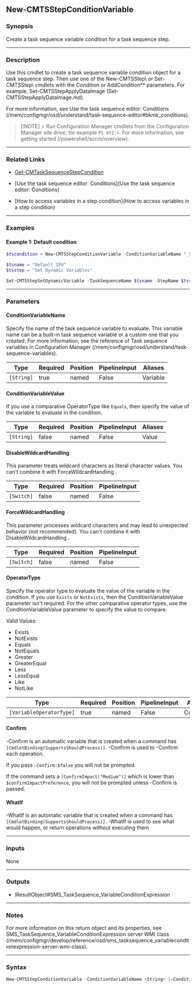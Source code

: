 New-CMTSStepConditionVariable
-----------------------------




### Synopsis
Create a task sequence variable condition for a task sequence step.



---


### Description

Use this cmdlet to create a task sequence variable condition object for a task sequence step. Then use one of the New-CMTSStep\ or Set-CMTSStep\ cmdlets with the Condition or AddCondition** parameters. For example, Set-CMTSStepApplyDataImage (Set-CMTSStepApplyDataImage.md).



For more information, see Use the task sequence editor: Conditions (/mem/configmgr/osd/understand/task-sequence-editor#bkmk_conditions).



> [!NOTE] > Run Configuration Manager cmdlets from the Configuration Manager site drive, for example `PS XYZ:>`. For more information, see getting started (/powershell/sccm/overview).



---


### Related Links
* [Get-CMTaskSequenceStepCondition](Get-CMTaskSequenceStepCondition)



* [Use the task sequence editor: Conditions](Use the task sequence editor: Conditions)



* [How to access variables in a step condition](How to access variables in a step condition)





---


### Examples
#### Example 1: Default condition
```PowerShell
$tscondition = New-CMTSStepConditionVariable -ConditionVariableName "_SMSTSInWinPE" -ConditionVariableValue "false" -OperatorType Equals

$tsname = "Default IPU"
$tsstep = "Set Dynamic Variables"

Set-CMTSStepSetDynamicVariable -TaskSequenceName $tsname -StepName $tsstep -AddCondition $tscondition
```



---


### Parameters
#### **ConditionVariableName**

Specify the name of the task sequence variable to evaluate. This variable name can be a built-in task sequence variable or a custom one that you created. For more information, see the reference of Task sequence variables in Configuration Manager (/mem/configmgr/osd/understand/task-sequence-variables).






|Type      |Required|Position|PipelineInput|Aliases |
|----------|--------|--------|-------------|--------|
|`[String]`|true    |named   |False        |Variable|



#### **ConditionVariableValue**

If you use a comparative OperatorType like `Equals`, then specify the value of the variable to evaluate in the condition.






|Type      |Required|Position|PipelineInput|Aliases|
|----------|--------|--------|-------------|-------|
|`[String]`|false   |named   |False        |Value  |



#### **DisableWildcardHandling**

This parameter treats wildcard characters as literal character values. You can't combine it with ForceWildcardHandling .






|Type      |Required|Position|PipelineInput|
|----------|--------|--------|-------------|
|`[Switch]`|false   |named   |False        |



#### **ForceWildcardHandling**

This parameter processes wildcard characters and may lead to unexpected behavior (not recommended). You can't combine it with DisableWildcardHandling .






|Type      |Required|Position|PipelineInput|
|----------|--------|--------|-------------|
|`[Switch]`|false   |named   |False        |



#### **OperatorType**

Specify the operator type to evaluate the value of the variable in the condition. If you use `Exists` or `NotExists`, then the ConditionVariableValue parameter isn't required. For the other comparative operator types, use the ConditionVariableValue parameter to specify the value to compare.



Valid Values:

* Exists
* NotExists
* Equals
* NotEquals
* Greater
* GreaterEqual
* Less
* LessEqual
* Like
* NotLike






|Type                    |Required|Position|PipelineInput|Aliases  |
|------------------------|--------|--------|-------------|---------|
|`[VariableOperatorType]`|true    |named   |False        |Condition|



#### **Confirm**
-Confirm is an automatic variable that is created when a command has ```[CmdletBinding(SupportsShouldProcess)]```.
-Confirm is used to -Confirm each operation.

If you pass ```-Confirm:$false``` you will not be prompted.


If the command sets a ```[ConfirmImpact("Medium")]``` which is lower than ```$confirmImpactPreference```, you will not be prompted unless -Confirm is passed.

#### **WhatIf**
-WhatIf is an automatic variable that is created when a command has ```[CmdletBinding(SupportsShouldProcess)]```.
-WhatIf is used to see what would happen, or return operations without executing them


---


### Inputs
None





---


### Outputs
* IResultObject#SMS_TaskSequence_VariableConditionExpression






---


### Notes
For more information on this return object and its properties, see SMS_TaskSequence_VariableConditionExpression server WMI class (/mem/configmgr/develop/reference/osd/sms_tasksequence_variableconditionexpression-server-wmi-class).



---


### Syntax
```PowerShell
New-CMTSStepConditionVariable -ConditionVariableName <String> [-ConditionVariableValue <String>] [-DisableWildcardHandling] [-ForceWildcardHandling] -OperatorType {Exists | NotExists | Equals | NotEquals | Greater | GreaterEqual | Less | LessEqual | Like | NotLike} [-Confirm] [-WhatIf] [<CommonParameters>]
```
